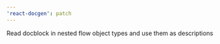 ```yaml
---
'react-docgen': patch
---
```


Read docblock in nested flow object types and use them as descriptions
